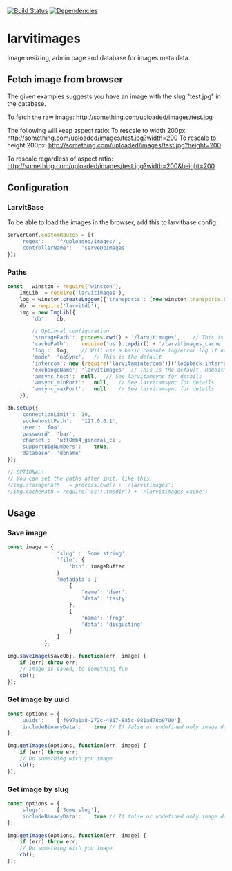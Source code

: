 [![Build Status](https://travis-ci.org/larvit/larvitimages.svg?branch=master)](https://travis-ci.org/larvit/larvitimages) [![Dependencies](https://david-dm.org/larvit/larvitimages.svg)](https://david-dm.org/larvit/larvitimages.svg)

# larvitimages

Image resizing, admin page and database for images meta data.

## Fetch image from browser

The given examples suggests you have an image with the slug "test.jpg" in the database.

To fetch the raw image: http://something.com/uploaded/images/test.jpg

The following will keep aspect ratio:
To rescale to width 200px: http://something.com/uploaded/images/test.jpg?width=200
To rescale to height 200px: http://something.com/uploaded/images/test.jpg?height=200

To rescale regardless of aspect ratio: http://something.com/uploaded/images/test.jpg?width=200&height=200

## Configuration

### LarvitBase

To be able to load the images in the browser, add this to larvitbase config:

```javascript
serverConf.customRoutes = [{
	'regex':	'^/uploaded/images/',
	'controllerName':	'serveDbImages'
}];
```

### Paths

```javascript
const	winston	= require('winston'),
	ImgLib	= require('larvitimages'),
	log	= winston.createLogger({'transports': [new winston.transports.Console()]}),
	db	= require('larvitdb'),
	img = new ImgLib({
		'db':	db,

		// Optional configuration
		'storagePath':	process.cwd() + '/larvitimages',	// This is the default
		'cachePath':	require('os').tmpdir() + '/larvitimages_cache',	// This is the default
		'log':	log,	// Will use a basic console.log/error log if not set
		'mode':	'noSync',	// This is the default
		'intercom':	new (require('larvitamintercom'))('loopback interface'),	// This is the default
		'exchangeName':	'larvitimages',	// This is the default, RabbitMQ exchange name for the datawriter
		'amsync_host':	null,	// See larvitamsync for details
		'amsync_minPort':	null,	// See larvitamsync for details
		'amsync_maxPort':	null	// See larvitamsync for details
	});

db.setup({
	'connectionLimit':	10,
	'sockehosttPath':	'127.0.0.1',
	'user':	'foo',
	'password':	'bar',
	'charset':	'utf8mb4_general_ci',
	'supportBigNumbers':	true,
	'database':	'dbname'
});

// OPTIONAL!
// You can set the paths after init, like this:
//img.storagePath	= process.cwd() + '/larvitimages';
//img.cachePath	= require('os').tmpdir() + '/larvitimages_cache';
```

## Usage

### Save image

```javascript
const image = {
				'slug' : 'Some string',
				'file': {
					'bin': imageBuffer
				}
				'metadata': [
					{
						'name': 'deer',
						'data': 'tasty'
					},
					{
						'name': 'frog',
						'data': 'disgusting'
					}
				]
			};

img.saveImage(saveObj, function(err, image) {
	if (err) throw err;
	// Image is saved, to something fun
	cb();
});
```

### Get image by uuid

```javascript
const options = {
	'uuids':	['f997a1a8-272c-4817-885c-981ad78b9700'],
	'includeBinaryData':	true // If false or undefined only image data will be fetched.
};

img.getImages(options, function(err, image) {
	if (err) throw err;
	// Do something with you image
	cb();
});
```

### Get image by slug

```javascript
const options = {
	'slugs':	['Some slug'],
	'includeBinaryData':	true // If false or undefined only image data will be fetched.
};

img.getImages(options, function(err, image) {
	if (err) throw err;
	// Do something with you image
	cb();
});
```
